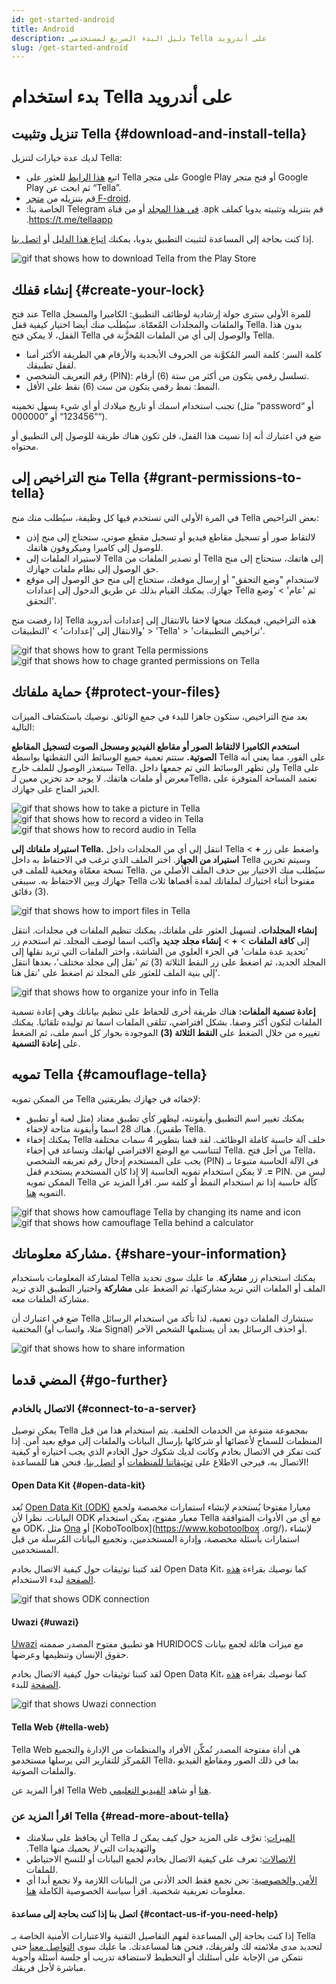 ```yaml
---
id: get-started-android
title: Android
description: دليل البدء السريع لمستخدمي Tella على أندرويد
slug: /get-started-android
---
```


# بدء استخدام Tella على أندرويد

## تنزيل وتثبيت Tella {#download-and-install-tella}

لديك عدة خيارات لتنزيل Tella:
- اتبع [هذا الرابط](https://play.google.com/store/apps/details?id=org.hzontal.tella&hl=en&gl=US&pli=1) للعثور على Tella على متجر Google Play أو فتح متجر Google Play ثم ابحث عن “Tella”.
- قم بتنزيله من [متجر F-droid](https://f-droid.org/en/packages/org.hzontal.tellaFOSS/).
- ‫قم بتنزيله وتثبيته يدويا كملف ‎.apk [في هذا المجلد](https://web.tresorit.com/l/JgMjK#FV9IoIZdDxwAUPqtupJzsQ) أو من قناة Telegram الخاصة بنا: https://t.me/tellaapp.

إذا كنت بحاجة إلى المساعدة لتثبيت التطبيق يدويا، يمكنك [اتباع هذا الدليل](/video-tutorials#manual-installation-of-tella) أو [اتصل بنا](/contact-us).

<div class="gifs">
    <img src={require("@site/static/img/getting-started/android/find-tella.gif").default} alt="gif that shows how to download Tella from the Play Store" title="find and download gif" />
</div>



## إنشاء قفلك {#create-your-lock}

عند فتح Tella للمرة الأولى سترى جولة إرشادية لوظائف التطبيق: الكاميرا والمسجل والملفات والمجلدات المُعمّاة. سيُطلَب منك أيضا اختيار كيفية قفل Tella. بدون هذا القفل، لا يمكن فتح Tella والوصول إلى أي من الملفات المُخزَّنة في Tella.
- كلمة السر: كلمة السر المُكوَّنة من الحروف الأبجدية والأرقام هي الطريقة الأكثر أمنا لقفل تطبيقك.
- رقم التعريف الشخصي (PIN): تسلسل رقمي يتكون من أكثر من ستة (6) أرقام.
- النمط: نمط رقمي يتكون من ست (6) نقط على الأقل.

تجنب استخدام اسمك أو تاريخ ميلادك أو أي شيء يسهل تخمينه (مثل ”password“ أو ”123456“ أو ”000000“).

ضع في اعتبارك أنه إذا نسيت هذا القفل، فلن تكون هناك طريقة للوصول إلى التطبيق أو محتواه.





## منح التراخيص إلى Tella  {#grant-permissions-to-tella}
في المرة الأولى التي تستخدم فيها كل وظيفة، سيُطلب منك منح Tella بعض التراخيص:
- لالتقاط صور أو تسجيل مقاطع فيديو أو تسجيل مقطع صوتي، ستحتاج إلى منح إذن للوصول إلى كاميرا وميكروفون هاتفك.
- لاستيراد الملفات إلى Tella أو تصدير الملفات من Tella إلى هاتفك، ستحتاج إلى منح حق الوصول إلى نظام ملفات جهازك.
- لاستخدام "وضع التحقق" أو إرسال موقعك، ستحتاج إلى منح حق الوصول إلى موقع جهازك. يمكنك القيام بذلك عن طريق الدخول إلى إعدادات Tella ثم 'عام' > 'وضع التحقق'.

إذا رفضت منح Tella هذه التراخيص، فيمكنك منحها لاحقا بالانتقال إلى إعدادات أندرويد والانتقال إلى 'إعدادات' > 'التطبيقات' > 'Tella' > 'تراخيص التطبيقات'.

<div class="gifs">
    <img src={require("@site/static/img/getting-started/android/permissions.gif").default} alt="gif that shows how to grant Tella permissions" title="grating permission gif" />
    <img src={require("@site/static/img/getting-started/android/permissions-change.gif").default} alt="gif that shows how to chage granted permissions on Tella" title="change the granted permission" />
</div>



## حماية ملفاتك {#protect-your-files}
بعد منح التراخيص، ستكون جاهزا للبدء في جمع الوثائق. نوصيك باستكشاف الميزات التالية:

**استخدم الكاميرا لالتقاط الصور أو مقاطع الفيديو ومسجل الصوت لتسجيل المقاطع الصوتية.** ستتم تعمية جميع الوسائط التي التقطتها بواسطة Tella على الفور، مما يعني أنه سيتعذر الوصول للملف خارج Tella. ولن تظهر الوسائط التي تم جمعها داخل Tella على معرض أو ملفات هاتفك. لا يوجد حد تخزين معين لـTella، تعتمد المساحة المتوفرة على الحيز المتاح على جهازك.

<div class="gifs">
  <img src={require("@site/static/img/getting-started/android/picture.gif").default} alt="gif that shows how to take a picture in Tella" title="take a picture in Tella" />
  <img src={require("@site/static/img/getting-started/android/video.gif").default} alt="gif that shows how to record a video in Tella" title="video recording in Tella" />
  <img src={require("@site/static/img/getting-started/android/audio.gif").default} alt="gif that shows how to record audio in Tella" title="audio recording in Tella" />
</div>



**استيراد ملفاتك إلى Tella.** انتقل إلى أي من المجلدات داخل Tella واضغط على زر **+** > **استيراد من الجهاز**. اختر الملف الذي ترغب في الاحتفاظ به داخل Tella وسيتم تخزين نسخة معمّاة ومخفية للملف في Tella. سيُطلب منك الاختيار بين حذف الملف الأصلي من جهازك وبين الاحتفاظ به. سيبقى Tella مفتوحا أثناء اختيارك لملفاتك لمدة أقصاها ثلاث (3) دقائق.

<div class="gifs">
    <img src={require("@site/static/img/static/getting-started/android/import.gif").default} alt="gif that shows how to import files in Tella" title="import files in Tella" />
</div>



**إنشاء المجلدات.** لتسهيل العثور على ملفاتك، يمكنك تنظيم الملفات في مجلدات. انتقل إلى **كافة الملفات** > **+** > **إنشاء مجلد جديد** واكتب اسما لوصف المجلد. ثم استخدم زر 'تحديد عدة ملفات' في الجزء العلوي من الشاشة، واختر الملفات التي تريد نقلها إلى المجلد الجديد، ثم اضغط على زر النقط الثلاثة (3) ثم 'نقل إلى مجلد مختلف'، بعدها انتقل إلى بنية الملف للعثور على المجلد ثم اضغط على 'نقل هنا'.

<div class="gifs">
    <img src={require("@site/static/img/getting-started/android/folders-rename.gif").default} alt="gif that shows how to organize your info in Tella" title="organize files in Tella" />
</div>

**إعادة تسمية الملفات:** هناك طريقة أخرى للحفاظ على تنظيم بياناتك وهي إعادة تسمية الملفات لتكون أكثر وصفا. بشكل افتراضي، تتلقى الملفات اسما تم توليده تلقائيا. يمكنك تغييره من خلال الضغط على **النقط الثلاثة (3)** الموجودة بجوار كل اسم ملف، ثم الضغط على **إعادة التسمية**.




## تمويه Tella {#camouflage-tella}
من الممكن تمويه Tella لإخفائه في جهازك بطريقتين:
- يمكنك تغيير اسم التطبيق وأيقونته، ليظهر كأي تطبيق معتاد (مثل لعبة أو تطبيق طقس). هناك 28 اسما وأيقونة متاحة لإخفاء Tella.
- يمكنك إخفاء Tella خلف آلة حاسبة كاملة الوظائف. لقد قمنا بتطوير 4 سمات مختلفة لتتناسب مع الوضع الافتراضي لهاتفك وتساعد في إخفاء Tella. من أجل فتح Tella، يجب على المستخدم إدخال رقم تعريفه الشخصي (PIN) في الآلة الحاسبة متبوعا بـ **=**. لا يمكن استخدام تمويه الحاسبة إلا إذا كان المستخدم يستخدم قفل PIN. ليس من الممكن تمويه Tella كآلة حاسبة إذا تم استخدام النمط أو كلمة سر.
اقرأ المزيد عن التمويه [هنا](/features#camouflage).

<div class="gifs">
    <img src={require("@site/static/img/getting-started/android/camouflage-icon.gif").default} alt="gif that shows how camouflage Tella by changing its name and icon" title="camouflage Tella changing its icon" />
    <img src={require("@site/static/img/getting-started/android/camouflage-calc.gif").default} alt="gif that shows how camouflage Tella behind a calculator" title="camouflage Tella with a calculator" />
</div>



## مشاركة معلوماتك. {#share-your-information}
لمشاركة المعلومات باستخدام Tella يمكنك استخدام زر **مشاركة**. ما عليك سوى تحديد الملف أو الملفات التي تريد مشاركتها، ثم الضغط على **مشاركة** واختيار التطبيق الذي تريد مشاركة الملفات معه.

ضع في اعتبارك أن Tella ستشارك الملفات دون تعمية، لذا تأكد من استخدام الرسائل المختفية (مثلا، واتساب أو Signal) أو احذف الرسائل بعد أن يستلمها الشخص الآخر.

<div class="gifs">
    <img src={require("@site/static/img/getting-started/android/share.gif").default} alt="gif that shows how to share information" title="share information with third party apps" />
</div>



## المضي قدما {#go-further}
### الاتصال بالخادم {#connect-to-a-server}
يمكن توصيل Tella بمجموعة متنوعة من الخدمات الخلفية. يتم استخدام هذا من قبل المنظمات للسماح لأعضائها أو شركائها بإرسال البيانات والملفات إلى موقع بعيد آمن. إذا كنت تفكر في الاتصال بخادم وكانت لديك شكوك حول الخادم الذي يجب اختياره أو كيفية الاتصال به، فيرجى الاطلاع على [توثيقاتنا للمنظمات](/for-organizations) أو [اتصل بنا](/contact-us)، فنحن هنا للمساعدة!



#### Open Data Kit {#open-data-kit}

تُعد [Open Data Kit (ODK)](https://getodk.org/) معيارا مفتوحا يُستخدم لإنشاء استمارات مخصصة ولجمع البيانات. نظرا لأن ODK معيار مفتوح، يمكن استخدام Tella مع أي من الأدوات المتوافقة مع ODK، مثل [Ona](https://ona.io/home/) أو [KoboToolbox](https://www.kobotoolbox .org/)، لإنشاء استمارات بأسئلة مخصصة، وإدارة المستخدمين، وتجميع البيانات المُرسلَة من قبل المستخدمين.

لقد كتبنا توثيقات حول كيفية الاتصال بخادم Open Data Kit، كما نوصيك بقراءة [هذه الصفحة](/odk) لبدء الاستخدام.


<div class="gifs">
    <img src={require("@site/static/img/getting-started/android/kobo.gif").default} alt="gif that shows ODK connection" title="ODK connection" />
</div>

#### Uwazi {#uwazi}
[Uwazi](https://uwazi.io/) هو تطبيق مفتوح المصدر صممته HURIDOCS مع ميزات هائلة لجمع بيانات حقوق الإنسان وتنظيمها وعرضها.

لقد كتبنا توثيقات حول كيفية الاتصال بخادم Open Data Kit، كما نوصيك بقراءة [هذه الصفحة](/uwazi) للبدء.

<div class="gifs">
    <img src={require("@site/static/img/getting-started/android/uwazi.gif").default} alt="gif that shows Uwazi connection" title="Uwazi connection" />
</div>

#### Tella Web {#tella-web}
Tella Web هي أداة مفتوحة المصدر تُمكِّن الأفراد والمنظمات من الإدارة والتجميع المُمركَز للتقارير التي يرسلها مستخدمو Tella، بما في ذلك الصور ومقاطع الفيديو والملفات الصوتية.

اقرأ المزيد عن Tella Web [هنا](/tella-web) أو شاهد [الفيديو التعليمي](/video-tutorials#tella-web).



### اقرأ المزيد عن Tella {#read-more-about-tella}
- ‫[الميزات](/features): تعرَّف على المزيد حول كيف يمكن لـ Tella أن يحافظ على سلامتك والتهديدات التي _لا_ يحميك منها Tella.
- [الاتصالات](/for-organizations): تعرف على كيفية الاتصال بخادم لجمع البيانات أو للنسخ الاحتياطي للملفات.
- [الأمن والخصوصية](/security-and-privacy): نحن نجمع فقط الحد الأدنى من البيانات اللازمة ولا نجمع أبدا أي معلومات تعريفية شخصية. اقرأ سياسة الخصوصية الكاملة [هنا](/privacy).

#### اتصل بنا إذا كنت بحاجة إلى مساعدة {#contact-us-if-you-need-help}
إذا كنت بحاجة إلى المساعدة لفهم التفاصيل التقنية والاعتبارات الأمنية الخاصة بـ Tella لتحديد مدى ملائمته لك ولفريقك، فنحن هنا لمساعدتك. ما عليك سوى [التواصل معنا](/contact-us) حتى نتمكن من الإجابة على أسئلتك أو التخطيط لاستضافة تدريب أو جلسة أسئلة وأجوبة مباشرة لأجل فريقك.
